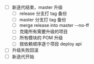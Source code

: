 - [ ] 新迭代结束，master 升级
  - [ ] release 分支打 tag 备份
  - [ ] master 分支打 tag 备份
  - [ ] merge release into master --no-ff
  - [ ] 克隆所有需要升级的项目
  - [ ] 所有模块的 POM 升级
  - [ ] 按依赖顺序逐个项目 deploy api
  
- [ ] 升级失败回滚
- [ ] 新迭代开始